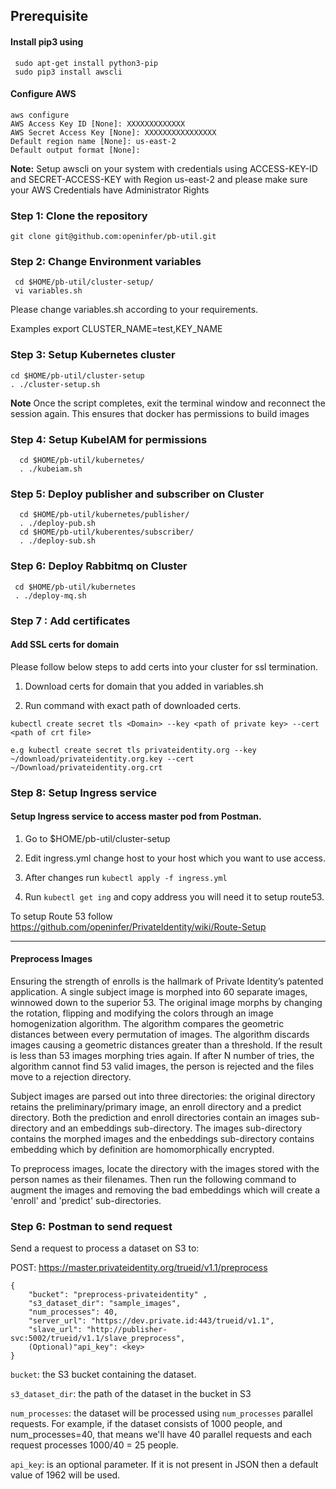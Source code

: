 ## Prerequisite


#### Install pip3 using 
     sudo apt-get install python3-pip
     sudo pip3 install awscli

#### Configure AWS
    aws configure 
    AWS Access Key ID [None]: XXXXXXXXXXXXX
    AWS Secret Access Key [None]: XXXXXXXXXXXXXXXX
    Default region name [None]: us-east-2
    Default output format [None]:
**Note:** Setup awscli on your system with credentials using ACCESS-KEY-ID and SECRET-ACCESS-KEY with Region us-east-2 and please make sure your AWS Credentials have Administrator Rights

### Step 1: Clone the repository

    git clone git@github.com:openinfer/pb-util.git 

### Step 2: Change Environment variables
     cd $HOME/pb-util/cluster-setup/
     vi variables.sh

Please change variables.sh according to your requirements. 

Examples
     export CLUSTER_NAME=test,KEY_NAME

### Step 3: Setup Kubernetes cluster

    cd $HOME/pb-util/cluster-setup
    . ./cluster-setup.sh 

**Note** Once the script completes, exit the terminal window and reconnect the session again. This ensures that docker has permissions to build images

### Step 4: Setup KubeIAM for permissions

      cd $HOME/pb-util/kubernetes/
      . ./kubeiam.sh

### Step 5: Deploy publisher and subscriber on Cluster

      cd $HOME/pb-util/kubernetes/publisher/
      . ./deploy-pub.sh 
      cd $HOME/pb-util/kuberentes/subscriber/
      . ./deploy-sub.sh

### Step 6: Deploy Rabbitmq on Cluster
     
     cd $HOME/pb-util/kubernetes
     . ./deploy-mq.sh
     
### Step 7 : Add certificates 

#### Add SSL certs for domain 

Please follow below steps to add certs into your cluster for ssl termination.

1. Download certs for domain that you added in variables.sh

2. Run command with exact path of downloaded certs.

```kubectl create secret tls <Domain> --key <path of private key> --cert <path of crt file>``` 

    e.g kubectl create secret tls privateidentity.org --key ~/download/privateidentity.org.key --cert ~/Download/privateidentity.org.crt

### Step 8: Setup Ingress service

#### Setup Ingress service to access master pod from Postman.

1. Go to $HOME/pb-util/cluster-setup 

2. Edit ingress.yml change host to your host which you want to use access.

3. After changes run `kubectl apply -f ingress.yml`

4. Run `kubectl get ing` and copy address you will need it to setup route53.

To setup Route 53 follow https://github.com/openinfer/PrivateIdentity/wiki/Route-Setup


***

#### Preprocess Images

Ensuring the strength of enrolls is the hallmark of Private Identity’s patented application.  A single subject image is morphed into 60 separate images, winnowed down to the superior 53.  The original image morphs by changing the rotation, flipping and modifying the colors through an image homogenization algorithm.  The algorithm compares the geometric distances between every permutation of images.   The algorithm discards images causing a geometric distances greater than a threshold.  If the result is less than 53 images morphing tries again.  If after N number of tries, the algorithm cannot find 53 valid images, the person is rejected and the files move to a rejection directory.   

Subject images are parsed out into three directories: the original directory retains the preliminary/primary image, an enroll directory and a predict directory.  Both the prediction and enroll directories contain an images sub-directory and an embeddings sub-directory.  The images sub-directory contains the morphed images and the enbeddings sub-directory contains embedding which by definition are  homomorphically encrypted.  

To preprocess images, locate the directory with the images stored with the person names as their filenames.
Then run the following command to augment the images and removing the bad embeddings which will create a 'enroll' and 'predict' sub-directories. 

### Step 6: Postman to send request

Send a request to process a dataset on S3 to: 

POST: https://master.privateidentity.org/trueid/v1.1/preprocess

```
{
    "bucket": "preprocess-privateidentity" ,
    "s3_dataset_dir": "sample_images",
    "num_processes": 40,
    "server_url": "https://dev.private.id:443/trueid/v1.1",
    "slave_url": "http://publisher-svc:5002/trueid/v1.1/slave_preprocess",
    (Optional)"api_key": <key>
}
```

`bucket`: the S3 bucket containing the dataset.

`s3_dataset_dir`: the path of the dataset in the bucket in S3

`num_processes`: the dataset will be processed using `num_processes` parallel requests. For example, if the dataset consists of 1000 people, and num_processes=40, that means we'll have 40 parallel requests and each request processes 1000/40 = 25 people.

`api_key`: is an optional parameter. If it is not present in JSON then a default value of 1962 will be used.


